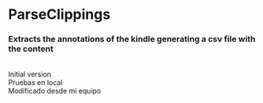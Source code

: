 # ParseClippings
<h3>Extracts the annotations of the kindle generating a csv file with the content</h3>
<br>Initial version
<br>Pruebas en local
<br>Modificado desde mi equipo